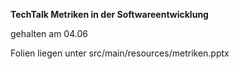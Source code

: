 **TechTalk Metriken in der Softwareentwicklung**

gehalten am 04.06

Folien liegen unter src/main/resources/metriken.pptx

